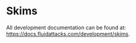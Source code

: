 # Skims

All development documentation
can be found at:
<https://docs.fluidattacks.com/development/skims>.
